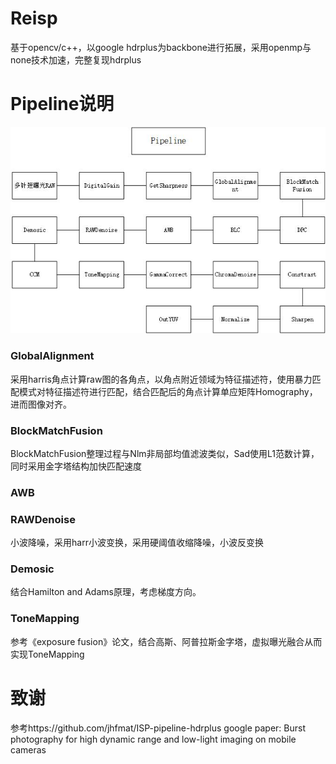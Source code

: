# Reisp
基于opencv/c++，以google hdrplus为backbone进行拓展，采用openmp与none技术加速，完整复现hdrplus

# Pipeline说明

![pipeline](https://raw.githubusercontent.com/laiyiya/reisp/main/Pic/isp%20pipeline.jpg)

### GlobalAlignment
采用harris角点计算raw图的各角点，以角点附近领域为特征描述符，使用暴力匹配模式对特征描述符进行匹配，结合匹配后的角点计算单应矩阵Homography，进而图像对齐。
### BlockMatchFusion
BlockMatchFusion整理过程与Nlm非局部均值滤波类似，Sad使用L1范数计算，同时采用金字塔结构加快匹配速度
### AWB

### RAWDenoise
小波降噪，采用harr小波变换，采用硬阈值收缩降噪，小波反变换
### Demosic
结合Hamilton and Adams原理，考虑梯度方向。
### ToneMapping
参考《exposure fusion》论文，结合高斯、阿普拉斯金字塔，虚拟曝光融合从而实现ToneMapping




# 致谢
参考https://github.com/jhfmat/ISP-pipeline-hdrplus
google paper: Burst photography for high dynamic range and low-light imaging on mobile cameras
